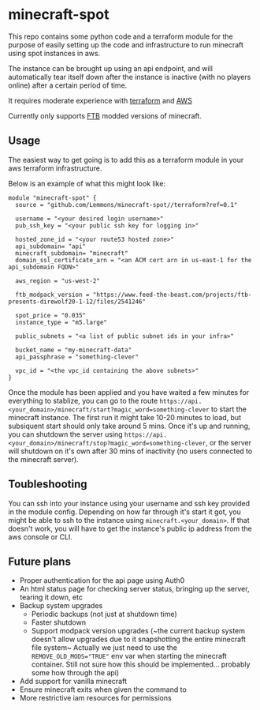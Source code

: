 # minecraft-spot
This repo contains some python code and a terraform module for the purpose of easily setting up the code and infrastructure to run minecraft using spot instances in aws.

The instance can be brought up using an api endpoint, and will automatically tear itself down after the instance is inactive (with no players online) after a certain period of time.

It requires moderate experience with [terraform](https://www.terraform.io/intro/index.html) and [AWS](https://aws.amazon.com/)

Currently only supports [FTB](https://www.feed-the-beast.com/) modded versions of minecraft.

## Usage
The easiest way to get going is to add this as a terraform module in your aws terraform infrastructure.

Below is an example of what this might look like:
```
module "minecraft-spot" {
  source = "github.com/Lemmons/minecraft-spot//terraform?ref=0.1"

  username = "<your desired login username>"
  pub_ssh_key = "<your public ssh key for logging in>"

  hosted_zone_id = "<your route53 hosted zone>"
  api_subdomain= "api"
  minecraft_subdomain= "minecraft"
  domain_ssl_certificate_arn = "<an ACM cert arn in us-east-1 for the api_subdomain FQDN>"

  aws_region = "us-west-2"

  ftb_modpack_version = "https://www.feed-the-beast.com/projects/ftb-presents-direwolf20-1-12/files/2541246"

  spot_price = "0.035"
  instance_type = "m5.large"

  public_subnets = "<a list of public subnet ids in your infra>"

  bucket_name = "my-minecraft-data"
  api_passphrase = "something-clever"

  vpc_id = "<the vpc_id containing the above subnets>"
}
```

Once the module has been applied and you have waited a few minutes for everything to stablize, you can go to the route `https://api.<your_domain>/minecraft/start?magic_word=something-clever` to start the minecraft instance. 
The first run it might take 10-20 minutes to load, but subsiquent start should only take around 5 mins.
Once it's up and running, you can shutdown the server using `https://api.<your_domain>/minecraft/stop?magic_word=something-clever`,
or the server will shutdown on it's own after 30 mins of inactivity (no users connected to the minecraft server).

## Toubleshooting
You can ssh into your instance using your username and ssh key provided in the module config.  Depending on how far through it's start it got, you might be able to ssh to the instance using `minecraft.<your_domain>`.  If that doesn't work, you will have to get the instance's public ip address from the aws console or CLI.

## Future plans
- Proper authentication for the api page using Auth0
- An html status page for checking server status, bringing up the server, tearing it down, etc
- Backup system upgrades
    - Periodic backups (not just at shutdown time)
    - Faster shutdown
    - Support modpack version upgrades (~the current backup system doesn't allow upgrades due to it snapshotting the entire minecraft file system~
    Actually we just need to use the `REMOVE_OLD_MODS="TRUE"` env var when starting the minecraft container.  Still not sure how this should be implemented... probably some how through the api)
- Add support for vanilla minecraft
- Ensure minecraft exits when given the command to
- More restrictive iam resources for permissions
